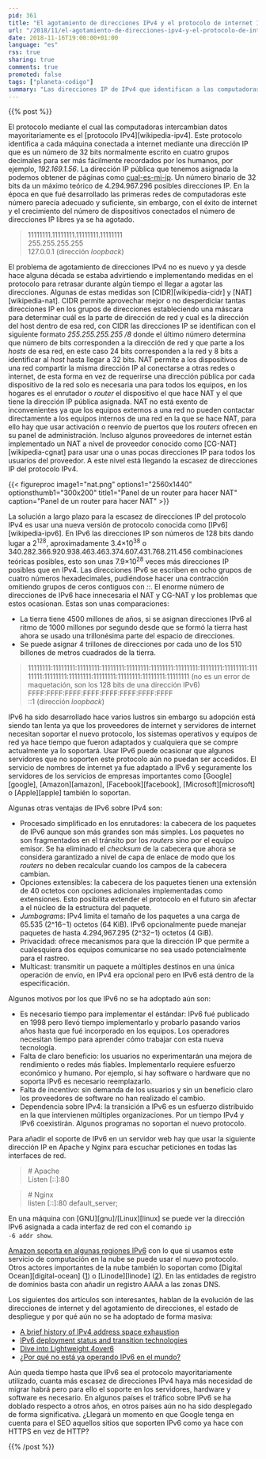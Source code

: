```yaml
---
pid: 361
title: "El agotamiento de direcciones IPv4 y el protocolo de internet IPv6"
url: "/2018/11/el-agotamiento-de-direcciones-ipv4-y-el-protocolo-de-internet-ipv6/"
date: 2018-11-16T19:00:00+01:00
language: "es"
rss: true
sharing: true
comments: true
promoted: false
tags: ["planeta-codigo"]
summary: "Las direcciones IP de IPv4 que identifican a las computadoras de forma uniquivoca para comunicarse entre si son limitadas y ya se han agotado. Aún siendo casi 4300 millones con el auge de internet en la última década y la que se espera en los próximos años con los dispositivos móviles y los elementos conectados del internet de las cosas la presión sobre el número de direcciones IP será aún mayor. Hasta ahora varias medidas paliativas han permitido mitigar la presión y extender la disponibilidad de direcciones IP. Uno de los principales motivos del desarrollo del protocolo IPv6 es aumentar en varios órdenes de magnitud el número de las direcciones IP disponibles, siendo en este protocolo direcciones de 128 bits en vez de 32 como IPv4. Sin embargo, hay varios motivos por los que aún IPv6 no se está usando ya de forma masiva."
---
```


{{% post %}}

El protocolo mediante el cual las computadoras intercambian datos mayoritariamente es el [protocolo IPv4][wikipedia-ipv4]. Este protocolo identifica a cada máquina conectada a internet mediante una dirección IP que es un número de 32 bits normalmente escrito en cuatro grupos decimales para ser más fácilmente recordados por los humanos, por ejemplo, _192.169.1.56_. La dirección IP pública que tenemos asignada la podemos obtener de páginas como [cual-es-mi-ip](https://www.cual-es-mi-ip.net/). Un número binario de 32 bits da un máximo teórico de 4.294.967.296 posibles direcciones IP. En la época en que fué desarrollado las primeras redes de computadoras este número parecía adecuado y suficiente, sin embargo, con el éxito de internet y el crecimiento del número de dispositivos conectados el número de direcciones IP libres ya se ha agotado.

> 11111111.11111111.11111111.11111111<br>
> 255.255.255.255<br>
> 127.0.0.1 (dirección _loopback_)

El problema de agotamiento de direcciones IPv4 no es nuevo y ya desde hace alguna década se estaba advirtiendo e implementando medidas en el protocolo para retrasar durante algún tiempo el llegar a agotar las direcciones. Algunas de estas medidas son [CIDR][wikipedia-cidr] y [NAT][wikipedia-nat]. CIDR permite aprovechar mejor o no desperdiciar tantas direcciones IP en los grupos de direcciones estableciendo una máscara para determinar cuál es la parte de dirección de red y cual es la dirección del host dentro de esa red, con CIDR las direcciones IP se identifican con el siguiente formato _255.255.255.255 /8_ donde el último número determina que número de bits corresponden a la dirección de red y que parte a los _hosts_ de esa red, en este caso 24 bits corresponden a la red y 8 bits a identificar al _host_ hasta llegar a 32 bits. NAT permite a los dispositivos de una red compartir la misma dirección IP al conectarse a otras redes o internet, de esta forma en vez de requerirse una dirección pública por cada dispositivo de la red solo es necesaria una para todos los equipos, en los hogares es el enrutador o _router_ el dispositivo el que hace NAT y el que tiene la dirección IP pública asignada. NAT no está exento de inconvenientes ya que los equipos externos a una red no pueden contactar directamente a los equipos internos de una red en la que se hace NAT, para ello hay que usar activación o reenvío de puertos que los _routers_ ofrecen en su panel de administración. Incluso algunos proveedores de internet están implementado un NAT a nivel de proveedor conocido como [CG-NAT][wikipedia-cgnat] para usar una o unas pocas direcciones IP para todos los usuarios del proveedor. A este nivel está llegando la escasez de direcciones IP del protocolo IPv4.

{{< figureproc
    image1="nat.png" options1="2560x1440" optionsthumb1="300x200" title1="Panel de un router para hacer NAT"
    caption="Panel de un router para hacer NAT" >}}

La solución a largo plazo para la escasez de direcciones IP del protocolo IPv4 es usar una nueva versión de protocolo conocida como [IPv6][wikipedia-ipv6]. En IPv6 las direcciones IP son números de 128 bits dando lugar a 2<sup>128</sup>, aproximadamente 3.4×10<sup>38</sup> o 340.282.366.920.938.463.463.374.607.431.768.211.456 combinaciones teóricas posibles, esto son unas 7.9×10<sup>28</sup> veces más direcciones IP posibles que en IPv4. Las direcciones IPv6 se escriben en ocho grupos de cuatro números hexadecimales, pudiéndose hacer una contracción omitiendo grupos de ceros contiguos con _::_. El enorme número de direcciones de IPv6 hace innecesaria el NAT y CG-NAT y los problemas que estos ocasionan. Estas son unas comparaciones:

* La tierra tiene 4500 millones de años, si se asignan direcciones IPv6 al ritmo de 1000 millones por segundo desde que se formó la tierra hast ahora se usado una trillonésima parte del espacio de direcciones.
* Se puede asignar 4 trillones de direcciones por cada uno de los 510 billones de metros cuadrados de la tierra.

> 11111111:11111111:11111111:11111111:11111111:11111111:11111111:11111111:11111111:11111111:11111111:11111111:11111111:11111111:11111111:11111111 (no es un error de maquetación, son los 128 bits de una dirección IPv6)<br>
> FFFF:FFFF:FFFF:FFFF:FFFF:FFFF:FFFF:FFFF<br>
> ::1 (dirección _loopback_)

IPv6 ha sido desarrollado hace varios lustros sin embargo su adopción está siendo tan lenta ya que los proveedores de internet y servidores de internet necesitan soportar el nuevo protocolo, los sistemas operativos y equipos de red ya hace tiempo que fueron adaptados y cualquiera que se compre actualmente ya lo soportará. Usar IPv6 puede ocasionar que algunos servidores que no soporten este protocolo aún no puedan ser accedidos. El servicio de nombres de internet ya fue adaptado a IPv6 y seguramente los servidores de los servicios de empresas importantes como [Google][google], [Amazon][amazon], [Facebook][facebook], [Microsoft][microsoft] o [Apple][apple] también lo soportan.

Algunas otras ventajas de IPv6 sobre IPv4 son:

* Procesado simplificado en los enrutadores: la cabecera de los paquetes de IPv6 aunque son más grandes son más simples. Los paquetes no son fragmentados en el tránsito por los _routers_ sino por el equipo emisor. Se ha eliminado el _checksum_ de la cabecera que ahora se considera garantizado a nivel de capa de enlace de modo que los _routers_ no deben recalcular cuando los campos de la cabecera cambian.
* Opciones extensibles: la cabecera de los paquetes tienen una extensión de 40 octetos con opciones adicionales implementadas como extensiones. Esto posibilita extender el protocolo en el futuro sin afectar a el núcleo de la estructura del paquete.
* _Jumbograms_: IPv4 limita el tamaño de los paquetes a una carga de 65.535 (2^16−1) octetos (64 KiB). IPv6 opcionalmente puede manejar paquetes de hasta 4.294,967.295 (2^32−1) octetos (4 GiB).
* Privacidad: ofrece mecanismos para que la dirección IP que permite a cualesquiera dos equipos comunicarse no sea usado potencialmente para el rastreo.
* Multicast: transmitir un paquete a múltiples destinos en una única operación de envío, en IPv4 era opcional pero en IPv6 está dentro de la especificación.

Algunos motivos por los que IPv6 no se ha adoptado aún son:

* Es necesario tiempo para implementar el estándar: IPv6 fué publicado en 1998 pero llevó tiempo implementarlo y probarlo pasando varios años hasta que fué incorporado en los equipos. Los operadores necesitan tiempo para aprender cómo trabajar con esta nueva tecnología.
* Falta de claro beneficio: los usuarios no experimentarán una mejora de rendimiento o redes más fiables. Implementarlo requiere esfuerzo económico y humano. Por ejemplo, si hay software o hardware que no soporta IPv6 es necesario reemplazarlo.
* Falta de incentivo: sin demanda de los usuarios y sin un beneficio claro los proveedores de software no han realizado el cambio.
* Dependencia sobre IPv4: la transición a IPv6 es un esfuerzo distribuido en la que intervienen múltiples organizaciones. Por un tiempo IPv4 y IPv6 coexistirán. Algunos programas no soportan el nuevo protocolo.

Para añadir el soporte de IPv6 en un servidor web hay que usar la siguiente dirección IP en Apache y Nginx para escuchar peticiones en todas las interfaces de red.

> \# Apache<br>
> Listen [::]:80

> \# Nginx<br>
> listen [::]:80 default_server;

En una máquina con [GNU][gnu]/[Linux][linux] se puede ver la dirección IPv6 asignada a cada interfaz de red con el comando <code>ip -6 addr show</code>.

[Amazon soporta en algunas regiones IPv6](https://docs.aws.amazon.com/es_es/elasticloadbalancing/latest/classic/elb-internet-facing-load-balancers.html) con lo que si usamos este servicio de computación en la nube se puede usar el nuevo protocolo. Otros actores importantes de la nube también lo soportan como [Digital Ocean][digital-ocean] ([1](https://www.digitalocean.com/community/tutorials/how-to-enable-ipv6-for-digitalocean-droplets)) o [Linode][linode] ([2](https://www.linode.com/docs/networking/native-ipv6-networking/)). En las entidades de registro de dominios basta con añadir un registro AAAA a las zonas DNS.

Los siguientes dos artículos son interesantes, hablan de la evolución de las direcciones de internet y del agotamiento de direcciones, el estado de despliegue y por qué aún no se ha adoptado de forma masiva:

* [A brief history of IPv4 address space exhaustion](https://blogs.igalia.com/dpino/2017/05/25/ipv4-exhaustion/)
* [IPv6 deployment status and transition technologies](https://blogs.igalia.com/dpino/2017/05/30/ipv6-status/)
* [Dive into Lightweight 4over6](https://blogs.igalia.com/dpino/2017/06/05/dive-into-lw4o6/)
* [¿Por qué no está ya operando IPv6 en el mundo? ](http://www.magazcitum.com.mx/?p=568#.WTVf6sklFYh )

Aún queda tiempo hasta que IPv6 sea el protocolo mayoritariamente utilizado, cuanta más escasez de direcciones IPv4 haya más necesidad de migrar habrá pero para ello el soporte en los servidores, hardware y software es necesario. En algunos países el tráfico sobre IPv6 se ha doblado respecto a otros años, en otros países aún no ha sido desplegado de forma significativa. ¿Llegará un momento en que Google tenga en cuenta para el SEO aquellos sitios que soporten IPv6 como ya hace con HTTPS en vez de HTTP?

{{% /post %}}
